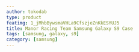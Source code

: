```yaml
---
author: tokodab
type: product
featimg: 1_jMhbBywsmaVHLa9CfszjeZnKkESYUJ5
title: Manor Racing Team Samsung Galaxy S9 Case
tags: [samsung, galaxy, s9]
category: [samsung]
---
```

